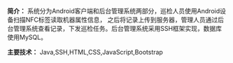 **简介：** 系统分为Android客户端和后台管理系统两部分，巡检人员使用Android设备扫描NFC标签读取机器属性信息，
之后将记录上传到服务器，管理人员通过后台管理系统查看记录，下发巡检任务。后台管理系统采用SSH框架实现，数据库使用MySQL。

**主要技术：** Java,SSH,HTML,CSS,JavaScript,Bootstrap
